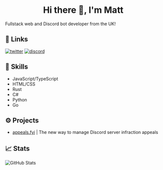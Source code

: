 <h1 align="center">Hi there 👋, I'm Matt</h1>

Fullstack web and Discord bot developer from the UK! 

## 🔗 Links

[![twitter](https://img.shields.io/badge/twitter-1DA1F2?style=for-the-badge&logo=twitter&logoColor=white)](https://twitter.com/MattA_Official) [![discord](https://img.shields.io/discord/765938839734190110?color=%235865F2&label=Discord&style=for-the-badge)](https://discord.com/invite/EQskCyMA5p)

## 🔨 Skills

- JavaScript/TypeScript
- HTML/CSS
- Rust
- C#
- Python
- Go

## ⚙ Projects

- [appeals.fyi](https://appeals.fyi/) | The new way to manage Discord server infraction appeals

## 📈 Stats

![GitHub Stats](https://github-readme-stats.vercel.app/api?username=matta-official&show_icons=true&locale=en)
